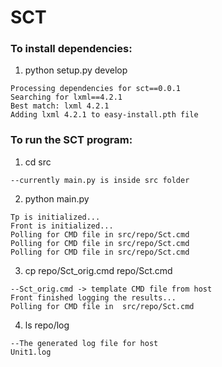 SCT
=======================

### To install dependencies:

   1. python setup.py develop 

	Processing dependencies for sct==0.0.1
	Searching for lxml==4.2.1
	Best match: lxml 4.2.1
	Adding lxml 4.2.1 to easy-install.pth file
    
### To run the SCT program:

   1. cd src 

	--currently main.py is inside src folder

   2. python main.py

	Tp is initialized...
	Front is initialized...
	Polling for CMD file in src/repo/Sct.cmd
	Polling for CMD file in src/repo/Sct.cmd
	Polling for CMD file in src/repo/Sct.cmd
    
   3. cp repo/Sct_orig.cmd repo/Sct.cmd

	--Sct_orig.cmd -> template CMD file from host
	Front finished logging the results...
	Polling for CMD file in  src/repo/Sct.cmd

   4. ls repo/log

	--The generated log file for host 
	Unit1.log


